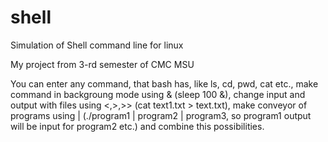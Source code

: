 # shell
Simulation of Shell command line for linux

My project from 3-rd semester of CMC MSU

  You can enter any command, that bash has, like ls, cd, pwd, cat etc.,
  make command in backgroung mode using & (sleep 100 &),
  change input and output with files using <,>,>> (cat text1.txt > text.txt),
  make conveyor of programs using | (./program1 | program2 | program3, so program1 output will be input for program2 etc.)
  and combine this possibilities.

